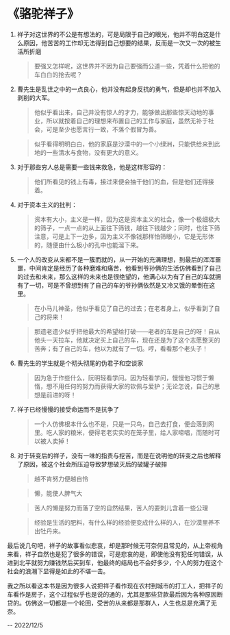 # 《骆驼祥子》

1. 祥子对这世界的不公是有想法的，可是局限于自己的眼光，他并不明白这是什么原因，他苦苦的工作却无法得到自己想要的结果，反而是一次又一次的被生活所折磨

   > 要强又怎样呢，这世界并不因为自己要强而公道一些，凭着什么把他的车白白的抢去呢？

2. 曹先生是乱世之中的一点良心，他并没有起身反抗的勇气，但是却也并不加入剥削的大军。

   > 他似乎看出来，自己并没有惊人的才力，能够做出那些惊天动地的事业，所以就按着自己的理想来布置自己的工作与家庭，虽然无补于社会，可是至少也愿言行一致，不落个假冒为善。

   > 似乎看得明明白白，他的家庭是沙漠中的一个小绿洲，只能供给来到此地的一些清水与食物，没有更大的意义。

3. 对于那些穷人总是需要一些钱来救急，他是这样形容的：

   > 他们所看见的钱上有毒，接过来便会抽干他们的血，但是他们还得接着。

4. 对于资本主义的批判：

   > 资本有大小，主义是一样，因为这是资本主义的社会，像一个极细极大的筛子，一点一点的从上面往下筛钱，越往下钱越少；同时，也往下筛注意，可是上下一边多，因为主义不像钱那样怕筛眼小，它是无形体的，随便由什么极小的孔中也能溜下来。

5. 一个人的改变从来都不是一簇而就的，从一开始的充满理想，到最后的浑浑噩噩，中间肯定是经历了各种磨难和痛苦，他看到爷孙俩的生活仿佛看到了自己的过去和未来，那么这样的未来也是很绝望的，他满心以为有了自己的车就拥有了一切，可是不曾想到有了自己的车的爷孙俩依然是又冷又饿的晕倒在这里。

   > 在小马儿神圣，他似乎看见了自己的过去；在老者身上，似乎看到了自己的将来！

   > 那遗老遗少似乎把他最大的希望给打破——老者的车是自己的呀！自从他头一天拉车，他就决定买上自己的车，现在还是为了这个志愿整天的苦奔；有了自己的车，他以为就有了一切。哼，看看那个老头子！

6. 曹先生的学生就是个彻头彻尾的伪君子和空谈家

   > 因为急于作些什么，阮明轻看学问。因为轻看学问，慢慢他习惯于懒惰，想不用任何的努力而获得大家的钦佩与爱护；无论怎说，自己的思想是前进的呀！

7. 祥子已经慢慢的接受命运而不是抗争了

   > 一个人仿佛根本什么也不是，只是一只鸟，自己去打食，便会落到网里。吃人家的粮米，便得老老实实的在笼子里，给人家啼唱，而随时可以被人卖掉！

8. 对于转变后的祥子，没有一味的指责与挖苦，而是在说明他的转变之后也解释了原因，被这个社会所压迫导致梦想破灭后的破罐子破摔

   > 越不肯努力便越自怜

   > 懒，能使人脾气大

   > 苦人的懒是努力而落了空的自然结果，苦人的耍刺儿含着一些公理

   > 经验是生活的肥料，有什么样的经验便变成什么样的人，在沙漠里养不出牡丹来。

最后说几句吧，祥子的故事看似悲哀，却是那时候无可奈何且常见的，从上帝视角来看，祥子自然也是犯了很多的错误，可是悲哀的是，即使他没有犯任何错误，从进到北平就努力赚钱然后买到车，他最终的结局也不会好多少，个人的努力在这个社会的浪潮下显得是如此的不堪一击。

我之所以看这本书是因为很多人说把祥子看作现在农村到城市的打工人，把祥子的车看作是房子，这个过程似乎也是说的通的，尤其是那些贷款最后因为各种原因断贷的。仿佛这一切都是一个轮回，受苦的从来都是那群人，人生也总是充满了无奈。

-- 2022/12/5
